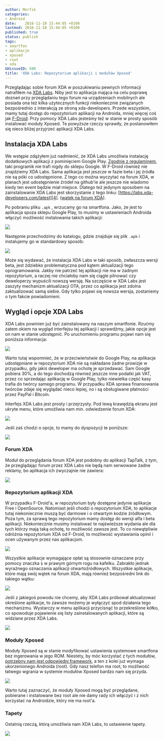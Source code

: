 ```yaml
---
author: Morfik
categories:
- Android
date:    2016-11-10 15:44:05 +0100
lastmod: 2016-11-10 15:44:05 +0100
published: true
status: publish
tags:
- smartfon
- aplikacje
- xposed
- root
- xda
GHissueID: 500
title: 'XDA Labs: Repozytorium aplikacji i modułów Xposed'
---
```


Przeglądając sobie forum XDA w poszukiwaniu pewnych informacji natrafiłem na [XDA Labs][1]. Niby
jest to aplikacja mająca na celu poprawę doznań przy przeglądaniu tego forum na urządzeniach
mobilnych ale posiada ona też kilka użytecznych funkcji niekoniecznie związanych bezpośrednio z
interakcją ze stroną xda-developers. Przede wszystkim, mamy tutaj dostęp do repozytorium aplikacji
na Androida, mniej więcej coś jak [F-Droid][2]. Przy pomocy XDA Labs jesteśmy też w stanie w prosty
sposób instalować moduły Xposed. Te powyższe rzeczy sprawiły, że postanowiłem się nieco bliżej
przyjrzeć aplikacji XDA Labs.

<!--more-->
## Instalacja XDA Labs

We wstępie zdążyłem już nadmienić, że XDA Labs umożliwia instalację dodatkowych aplikacji z
pominięciem Google Play. [Zgodnie z regulaminem][3], taki programik nie trafi nigdy do sklepu
Google. W F-Droid również nie znajdziemy XDA Labs. Sama aplikacja jest jeszcze w fazie beta i jej
źródła nie są póki co udostępnione. Z tego co można wyczytać na forum XDA, w planach jest
udostępnienie źródeł na github'ie ale jeszcze nie wiadomo kiedy ten event będzie miał miejsce.
Dlatego też jedynym sposobem na zainstalowanie XDA Labs jest skorzystanie z tego linku:
[https://labs.xda-developers.com/latest][4]. ([wątek na forum XDA][5]).

Po pobraniu pliku `.apk` , wrzucamy go na smartfona. Jako, że jest to aplikacja spoza sklepu Google
Play, to musimy w ustawieniach Androida włączyć możliwość instalowania takich aplikacji:

![](/img/2016/11/001.xda-labs-android-nieznane-xrodla-.png#big)

Następnie przechodzimy do katalogu, gdzie znajduje się plik `.apk` i instalujemy go w standardowy
sposób:

![](/img/2016/11/002.xda-labs-aplikacja-instalacja.png#huge)

Może się wydawać, że instalacja XDA Labs w taki sposób, zwłaszcza wersji beta, jest ździebko
problematyczna pod kątem aktualizacji tego oprogramowania. Jakby nie patrzeć tej aplikacji nie ma w
żadnym repozytorium, a raczej nie chciałoby nam się ciągle pilnować czy deweloperzy wypuścili
nowszą wersję. Na szczęście w XDA Labs jest zaszyty mechanizm aktualizacji OTA, przez co aplikacja
jest zdolna zaktualizować samą siebie. Gdy tylko pojawi się nowsza wersja, zostaniemy o tym fakcie
powiadomieni.

## Wygląd i opcje XDA Labs

XDA Labs powinien już być zainstalowany na naszym smartfonie. Rzućmy zatem okiem na wygląd
interfejsu tej aplikacji i sprawdźmy, jakie opcje jest on nam w stanie udostępnić. Po uruchomieniu
programu pojawi nam się poniższa informacja:

![](/img/2016/11/003.xda-labs-aplikacja-platnosci.png#medium)

Warto tutaj wspomnieć, że w przeciwieństwie do Google Play, na aplikacje udostępniane w repozytorium
XDA nie są nakładane żadne prowizje w przypadku, gdy jakiś deweloper ma ochotę je sprzedawać. Sam
Google pobiera 30%, a do tego dochodzą również jeszcze inne podatki jak VAT, przez co sprzedając
aplikację w Google Play, tylko niewielka część kasy trafia do twórcy samego programu. W przypadku
XDA sprawa finansowania twórców zdaje się wyglądać nieco lepiej, no i są obsługiwane płatności przez
PayPal i Bitcoin.

Interfejs XDA Labs jest prosty i przejrzysty. Pod lewą krawędzią ekranu jest ukryte menu, które
umożliwia nam min. odwiedzenie forum XDA:

![](/img/2016/11/004.xda-labs-aplikacja-interfejs.png#big)

Jeśli zaś chodzi o opcje, to mamy do dyspozycji te poniższe:

![](/img/2016/11/005.xda-labs-aplikacja-opcje.png#huge)

### Forum XDA

Moduł do przeglądania forum XDA jest podobny do aplikacji TapTalk, z tym, że przeglądając forum
przez XDA Labs nie będą nam serwowane żadne reklamy, bo aplikacja ich zwyczajnie nie zawiera:

![](/img/2016/11/006.xda-labs-aplikacja-forum.png#huge)

### Repozytorium aplikacji XDA

W przypadku F-Droid'a, w repozytorium były dostępne jedynie aplikacje Free i OpenSource. Natomiast
jeśli chodzi o repozytorium XDA, to aplikacje tutaj niekoniecznie muszą być darmowe i o otwartym
kodzie źródłowym. Poza tym, za sprawą tego repozytorium mamy dostęp do wersji alfa i beta aplikacji.
Niekoniecznie musimy instalować te najświeższe wydania ale dla tych którzy mają taką ochotę, to
możliwość zawsze jest. To co niewątpliwie odróżnia repozytorium XDA od F-Droid, to możliwość
wystawiania opinii i ocen używanym przez nas aplikacjom.

![](/img/2016/11/007.xda-labs-aplikacja-repozytorium.png#huge)

Wszystkie aplikacje wymagające opłat są stosownie oznaczane przy pomocy znaczka `$` w prawym górnym
rogu na kafelku. Zabrakło jednak wyraźnego oznaczania aplikacji otwartoźródłowych. Wszystkie
aplikacje, które mają swój wątek na forum XDA, mają również bezpośredni link do takiego wątku:

![](/img/2016/11/008.xda-labs-aplikacja-repozytorium-forum-link.png#medium)

Jeśli z jakiegoś powodu nie chcemy, aby XDA Labs próbował aktualizować określone aplikacje, to
zawsze możemy je wyłączyć spod działania tego mechanizmu. Wystarczy w menu aplikacji przycisnąć to
przekreślone kółko, co spowoduje pojawienie się listy zainstalowanych aplikacji, które są widziane
przez XDA Labs.

![](/img/2016/11/009.xda-labs-aplikacja-aktualizacje.png#medium)

### Moduły Xposed

Moduły Xposed są w stanie modyfikować ustawienia systemowe smartfona bez ingerowania w jego ROM.
Niestety, by móc korzystać z tych modułów, [potrzebny nam jest odpowiedni framework][6], a ten z
kolei już wymaga ukorzenionego Androida (root). Gdy nasz telefon ma root, to możliwość łatwego
wgrania w systemie modułów Xposed bardzo nam się przyda.

![](/img/2016/11/010.xda-labs-aplikacja-repozytorium-xposed.png#big)

Warto tutaj zaznaczyć, że moduły Xposed mogą być przeglądane, pobierane i instalowane bez root ale
nie damy rady ich włączyć i z nich korzystać na Androidzie, który nie ma root'a.

### Tapety

Ostatnią rzeczą, którą umożliwia nam XDA Labs, to ustawienie tapety.

![](/img/2016/11/011.xda-labs-aplikacja-tapety.png#medium)


[1]: https://forum.xda-developers.com/android/apps-games/labs-t3241866
[2]: /post/android-repozytorium-aplikacji-opensource-f-droid/
[3]: https://play.google.com/about/developer-distribution-agreement.html
[4]: https://labs.xda-developers.com/latest/
[5]: https://www.xda-developers.com/xda-labs/
[6]: http://repo.xposed.info/module/de.robv.android.xposed.installer

